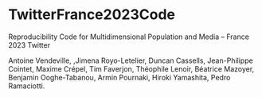 # TwitterFrance2023Code
Reproducibility Code for Multidimensional Population and Media – France 2023 Twitter


Antoine Vendeville, ,Jimena Royo-Letelier, Duncan Cassells, Jean-Philippe Cointet, Maxime Crépel, Tim Faverjon, Théophile Lenoir, Béatrice Mazoyer, Benjamin Ooghe-Tabanou, Armin Pournaki, Hiroki Yamashita, Pedro Ramaciotti.
